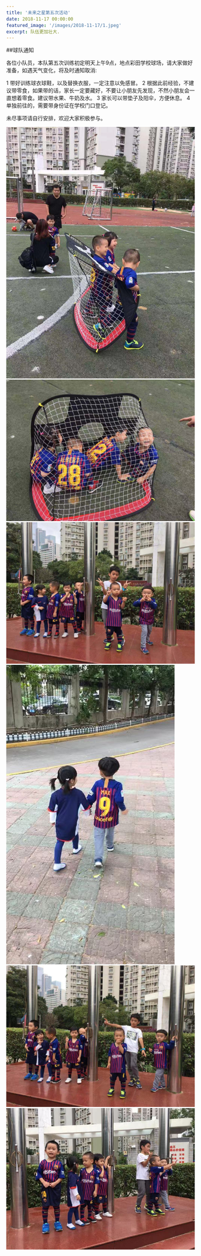 ```yaml
---
title: '未来之星第五次活动'
date: 2018-11-17 00:00:00
featured_image: '/images/2018-11-17/1.jpeg'
excerpt: 队伍更加壮大.
---
```


##球队通知

各位小队员，本队第五次训练初定明天上午9点，地点彩田学校球场，请大家做好准备，如遇天气变化，将及时通知取消:

1 带好训练球衣球鞋，以及替换衣服，一定注意以免感冒。
2 根据此前经验，不建议带零食，如果带的话，家长一定要藏好，不要让小朋友先发现，不然小朋友会一直想着零食。建议带水果、牛奶及水。
3 家长可以带垫子及阳伞，方便休息。
4 单独前往的，需要带身份证在学校门口登记。

未尽事项请自行安排，欢迎大家积极参与。

<div class="gallery" data-columns="2">
    <img src="/images/2018-11-17/1.jpeg">  
    <img src="/images/2018-11-17/2.jpeg">  
    <img src="/images/2018-11-17/3.jpeg">  
    <img src="/images/2018-11-17/4.jpeg">  
    <img src="/images/2018-11-17/5.jpeg">  
    <img src="/images/2018-11-17/6.jpeg">                                                            
</div>